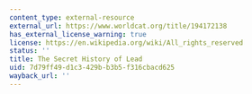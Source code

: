 ```yaml
---
content_type: external-resource
external_url: https://www.worldcat.org/title/194172138
has_external_license_warning: true
license: https://en.wikipedia.org/wiki/All_rights_reserved
status: ''
title: The Secret History of Lead
uid: 7d79ff49-d1c3-429b-b3b5-f316cbacd625
wayback_url: ''
---
```

